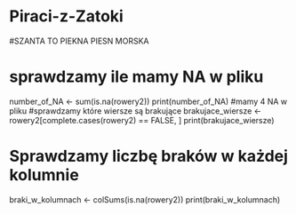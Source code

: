# Piraci-z-Zatoki

#SZANTA TO PIEKNA PIESN MORSKA
# sprawdzamy ile mamy NA w pliku
number_of_NA <- sum(is.na(rowery2))
print(number_of_NA)
#mamy 4 NA w pliku
#sprawdzamy które wiersze są brakujące
brakujace_wiersze <- rowery2[complete.cases(rowery2) == FALSE, ]
print(brakujace_wiersze)


# Sprawdzamy liczbę braków w każdej kolumnie
braki_w_kolumnach <- colSums(is.na(rowery2))
print(braki_w_kolumnach)







